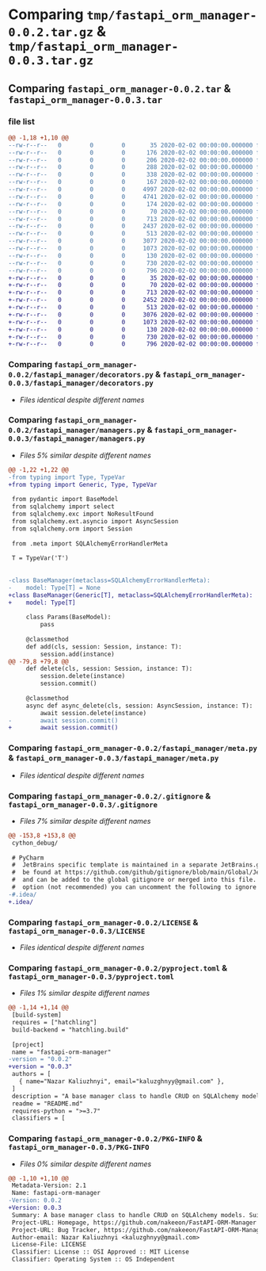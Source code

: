 # Comparing `tmp/fastapi_orm_manager-0.0.2.tar.gz` & `tmp/fastapi_orm_manager-0.0.3.tar.gz`

## Comparing `fastapi_orm_manager-0.0.2.tar` & `fastapi_orm_manager-0.0.3.tar`

### file list

```diff
@@ -1,18 +1,10 @@
--rw-r--r--   0        0        0       35 2020-02-02 00:00:00.000000 fastapi_orm_manager-0.0.2/requirements.txt
--rw-r--r--   0        0        0      176 2020-02-02 00:00:00.000000 fastapi_orm_manager-0.0.2/.idea/.gitignore
--rw-r--r--   0        0        0      206 2020-02-02 00:00:00.000000 fastapi_orm_manager-0.0.2/.idea/misc.xml
--rw-r--r--   0        0        0      288 2020-02-02 00:00:00.000000 fastapi_orm_manager-0.0.2/.idea/modules.xml
--rw-r--r--   0        0        0      338 2020-02-02 00:00:00.000000 fastapi_orm_manager-0.0.2/.idea/sqlalchemy_manager.iml
--rw-r--r--   0        0        0      167 2020-02-02 00:00:00.000000 fastapi_orm_manager-0.0.2/.idea/vcs.xml
--rw-r--r--   0        0        0     4997 2020-02-02 00:00:00.000000 fastapi_orm_manager-0.0.2/.idea/workspace.xml
--rw-r--r--   0        0        0     4741 2020-02-02 00:00:00.000000 fastapi_orm_manager-0.0.2/.idea/inspectionProfiles/Project_Default.xml
--rw-r--r--   0        0        0      174 2020-02-02 00:00:00.000000 fastapi_orm_manager-0.0.2/.idea/inspectionProfiles/profiles_settings.xml
--rw-r--r--   0        0        0       70 2020-02-02 00:00:00.000000 fastapi_orm_manager-0.0.2/fastapi_manager/__init__.py
--rw-r--r--   0        0        0      713 2020-02-02 00:00:00.000000 fastapi_orm_manager-0.0.2/fastapi_manager/decorators.py
--rw-r--r--   0        0        0     2437 2020-02-02 00:00:00.000000 fastapi_orm_manager-0.0.2/fastapi_manager/managers.py
--rw-r--r--   0        0        0      513 2020-02-02 00:00:00.000000 fastapi_orm_manager-0.0.2/fastapi_manager/meta.py
--rw-r--r--   0        0        0     3077 2020-02-02 00:00:00.000000 fastapi_orm_manager-0.0.2/.gitignore
--rw-r--r--   0        0        0     1073 2020-02-02 00:00:00.000000 fastapi_orm_manager-0.0.2/LICENSE
--rw-r--r--   0        0        0      130 2020-02-02 00:00:00.000000 fastapi_orm_manager-0.0.2/README.md
--rw-r--r--   0        0        0      730 2020-02-02 00:00:00.000000 fastapi_orm_manager-0.0.2/pyproject.toml
--rw-r--r--   0        0        0      796 2020-02-02 00:00:00.000000 fastapi_orm_manager-0.0.2/PKG-INFO
+-rw-r--r--   0        0        0       35 2020-02-02 00:00:00.000000 fastapi_orm_manager-0.0.3/requirements.txt
+-rw-r--r--   0        0        0       70 2020-02-02 00:00:00.000000 fastapi_orm_manager-0.0.3/fastapi_manager/__init__.py
+-rw-r--r--   0        0        0      713 2020-02-02 00:00:00.000000 fastapi_orm_manager-0.0.3/fastapi_manager/decorators.py
+-rw-r--r--   0        0        0     2452 2020-02-02 00:00:00.000000 fastapi_orm_manager-0.0.3/fastapi_manager/managers.py
+-rw-r--r--   0        0        0      513 2020-02-02 00:00:00.000000 fastapi_orm_manager-0.0.3/fastapi_manager/meta.py
+-rw-r--r--   0        0        0     3076 2020-02-02 00:00:00.000000 fastapi_orm_manager-0.0.3/.gitignore
+-rw-r--r--   0        0        0     1073 2020-02-02 00:00:00.000000 fastapi_orm_manager-0.0.3/LICENSE
+-rw-r--r--   0        0        0      130 2020-02-02 00:00:00.000000 fastapi_orm_manager-0.0.3/README.md
+-rw-r--r--   0        0        0      730 2020-02-02 00:00:00.000000 fastapi_orm_manager-0.0.3/pyproject.toml
+-rw-r--r--   0        0        0      796 2020-02-02 00:00:00.000000 fastapi_orm_manager-0.0.3/PKG-INFO
```

### Comparing `fastapi_orm_manager-0.0.2/fastapi_manager/decorators.py` & `fastapi_orm_manager-0.0.3/fastapi_manager/decorators.py`

 * *Files identical despite different names*

### Comparing `fastapi_orm_manager-0.0.2/fastapi_manager/managers.py` & `fastapi_orm_manager-0.0.3/fastapi_manager/managers.py`

 * *Files 5% similar despite different names*

```diff
@@ -1,22 +1,22 @@
-from typing import Type, TypeVar
+from typing import Generic, Type, TypeVar
 
 from pydantic import BaseModel
 from sqlalchemy import select
 from sqlalchemy.exc import NoResultFound
 from sqlalchemy.ext.asyncio import AsyncSession
 from sqlalchemy.orm import Session
 
 from .meta import SQLAlchemyErrorHandlerMeta
 
 T = TypeVar('T')
 
 
-class BaseManager(metaclass=SQLAlchemyErrorHandlerMeta):
-    model: Type[T] = None
+class BaseManager(Generic[T], metaclass=SQLAlchemyErrorHandlerMeta):
+    model: Type[T]
 
     class Params(BaseModel):
         pass
 
     @classmethod
     def add(cls, session: Session, instance: T):
         session.add(instance)
@@ -79,8 +79,8 @@
     def delete(cls, session: Session, instance: T):
         session.delete(instance)
         session.commit()
 
     @classmethod
     async def async_delete(cls, session: AsyncSession, instance: T):
         await session.delete(instance)
-        await session.commit()
+        await session.commit()
```

### Comparing `fastapi_orm_manager-0.0.2/fastapi_manager/meta.py` & `fastapi_orm_manager-0.0.3/fastapi_manager/meta.py`

 * *Files identical despite different names*

### Comparing `fastapi_orm_manager-0.0.2/.gitignore` & `fastapi_orm_manager-0.0.3/.gitignore`

 * *Files 7% similar despite different names*

```diff
@@ -153,8 +153,8 @@
 cython_debug/
 
 # PyCharm
 #  JetBrains specific template is maintained in a separate JetBrains.gitignore that can
 #  be found at https://github.com/github/gitignore/blob/main/Global/JetBrains.gitignore
 #  and can be added to the global gitignore or merged into this file.  For a more nuclear
 #  option (not recommended) you can uncomment the following to ignore the entire idea folder.
-#.idea/
+.idea/
```

### Comparing `fastapi_orm_manager-0.0.2/LICENSE` & `fastapi_orm_manager-0.0.3/LICENSE`

 * *Files identical despite different names*

### Comparing `fastapi_orm_manager-0.0.2/pyproject.toml` & `fastapi_orm_manager-0.0.3/pyproject.toml`

 * *Files 1% similar despite different names*

```diff
@@ -1,14 +1,14 @@
 [build-system]
 requires = ["hatchling"]
 build-backend = "hatchling.build"
 
 [project]
 name = "fastapi-orm-manager"
-version = "0.0.2"
+version = "0.0.3"
 authors = [
   { name="Nazar Kaliuzhnyi", email="kaluzghnyy@gmail.com" },
 ]
 description = "A base manager class to handle CRUD on SQLAlchemy models. Suitable to use in FastAPI projects."
 readme = "README.md"
 requires-python = ">=3.7"
 classifiers = [
```

### Comparing `fastapi_orm_manager-0.0.2/PKG-INFO` & `fastapi_orm_manager-0.0.3/PKG-INFO`

 * *Files 0% similar despite different names*

```diff
@@ -1,10 +1,10 @@
 Metadata-Version: 2.1
 Name: fastapi-orm-manager
-Version: 0.0.2
+Version: 0.0.3
 Summary: A base manager class to handle CRUD on SQLAlchemy models. Suitable to use in FastAPI projects.
 Project-URL: Homepage, https://github.com/nakeeon/FastAPI-ORM-Manager
 Project-URL: Bug Tracker, https://github.com/nakeeon/FastAPI-ORM-Manager/issues
 Author-email: Nazar Kaliuzhnyi <kaluzghnyy@gmail.com>
 License-File: LICENSE
 Classifier: License :: OSI Approved :: MIT License
 Classifier: Operating System :: OS Independent
```

